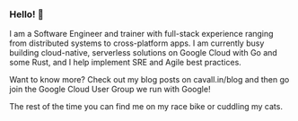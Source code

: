 ### Hello! 👋

I am a Software Engineer and trainer with full-stack experience ranging from distributed systems to cross-platform apps. I am currently busy building cloud-native, serverless solutions on Google Cloud with Go and some Rust, and I help implement SRE and Agile best practices.

Want to know more? Check out my blog posts on cavall.in/blog and then go join the Google Cloud User Group we run with Google!

The rest of the time you can find me on my race bike or cuddling my cats.
